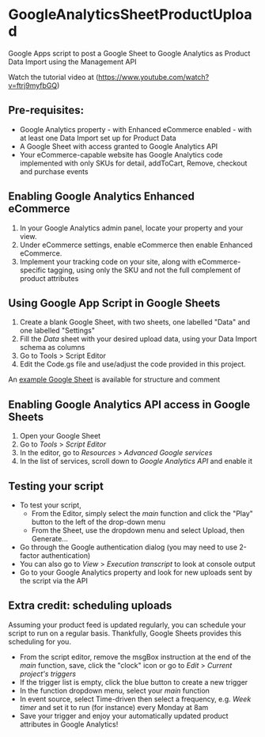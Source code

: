 # GoogleAnalyticsSheetProductUpload
Google Apps script to post a Google Sheet to Google Analytics as Product Data Import using the Management API

Watch the tutorial video at (https://www.youtube.com/watch?v=ftrj9myfbGQ) 

## Pre-requisites:
- Google Analytics property 
			- with Enhanced eCommerce enabled
			- with at least one Data Import set up for Product Data
- A Google Sheet with access granted to Google Analytics API
- Your eCommerce-capable website has Google Analytics code implemented with only SKUs for detail, addToCart, Remove, checkout and purchase events

## Enabling Google Analytics Enhanced eCommerce
1. In your Google Analytics admin panel, locate your property and your view.
2. Under eCommerce settings, enable eCommerce then enable Enhanced eCommerce.
3. Implement your tracking code on your site, along with eCommerce-specific tagging, using only the SKU and not the full complement of product attributes

## Using Google App Script in Google Sheets
1. Create a blank Google Sheet, with two sheets, one labelled "Data" and one labelled "Settings"
2. Fill the *Data* sheet with your desired upload data, using your Data Import schema as columns
3. Go to Tools > Script Editor
4. Edit the Code.gs file and use/adjust the code provided in this project.

An [example Google Sheet](https://docs.google.com/spreadsheets/d/1mJqOExiQsrERboGQ28sRGmBQ5CUqlriJQQ8H2UB41Kk/edit?usp=sharing) is available for structure and comment 

## Enabling Google Analytics API access in Google Sheets
1. Open your Google Sheet
2. Go to *Tools* > *Script Editor*
3. In the editor, go to *Resources* > *Advanced Google services*
4. In the list of services, scroll down to *Google Analytics API* and enable it

## Testing your script
- To test your script, 
	- From the Editor, simply select the *main* function and click the "Play" button to the left of the drop-down menu
	- From the Sheet, use the dropdown menu and select Upload, then Generate...
- Go through the Google authentication dialog (you may need to use 2-factor authentication)
- You can also go to *View* > *Execution transcript* to look at console output
- Go to your Google Analytics property and look for new uploads sent by the script via the API

## Extra credit: scheduling uploads
Assuming your product feed is updated regularly, you can schedule your script to run on a regular basis. Thankfully, Google Sheets provides this scheduling for you.

- From the script editor, remove the msgBox instruction at the end of the *main* function, save, click the "clock" icon or go to *Edit* > *Current project's triggers*
- If the trigger list is empty, click the blue button to create a new trigger
- In the function dropdown menu, select your *main* function
- In event source, select Time-driven then select a frequency, e.g. *Week timer* and set it to run (for instance) every Monday at 8am
- Save your trigger and enjoy your automatically updated product attributes in Google Analytics!
